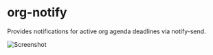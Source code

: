 # org-notify

Provides notifications for active org agenda deadlines via notify-send.


![Screenshot](/../screenshots/screenshot.png?raw=true "org-notify screenshot")

